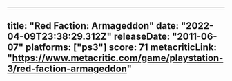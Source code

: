 
---
title: "Red Faction: Armageddon"
date: "2022-04-09T23:38:29.312Z"
releaseDate: "2011-06-07"
platforms: ["ps3"]
score: 71
metacriticLink: "https://www.metacritic.com/game/playstation-3/red-faction-armageddon"
---
